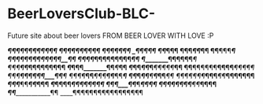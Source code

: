 # BeerLoversClub-BLC-
Future site about beer lovers
FROM BEER LOVER WITH LOVE :P

_____¶¶¶¶¶¶¶¶¶__¶¶¶
____¶¶_______¶¶¶___¶¶¶¶¶
__¶¶¶__________________¶¶¶¶
_¶¶____________________¶__¶¶
_¶¶________________________¶¶¶
¶¶____¶___________________¶¶_¶¶
¶¶____¶¶¶______________________¶
_¶¶___¶¶¶¶¶¶¶¶¶¶____¶__¶_______¶
__¶¶¶¶_________¶¶¶¶¶¶¶¶¶_____¶¶
__¶______________¶¶____¶¶¶¶___¶
_¶¶_¶________¶¶___________¶¶¶¶¶¶¶¶¶
_¶_¶¶________¶_______¶¶_____¶_____¶¶
_¶_¶¶_______¶¶_______¶_____¶¶¶¶¶___¶¶
¶¶__¶¶¶¶¶¶__¶¶______¶¶_____¶¶__¶¶___¶
¶¶_¶__________¶¶¶¶__¶¶_____¶____¶___¶
¶¶_¶¶_______¶¶_______¶¶¶__¶¶___¶¶___¶
¶¶_¶_______¶¶______¶______¶___¶¶___¶¶
¶¶__¶¶¶¶¶___¶¶¶___¶¶_____¶¶¶¶¶____¶¶
_¶____________¶¶___¶¶___¶¶_____¶¶¶
_¶_¶¶______¶¶_______¶¶__¶__¶¶¶¶¶
_¶__¶¶_____¶¶____¶_____¶¶_¶¶
__¶__¶¶¶¶___¶¶¶__¶¶___¶¶¶¶
___¶¶________________¶¶
____¶¶¶¶¶¶¶¶¶¶¶¶¶¶¶¶¶
